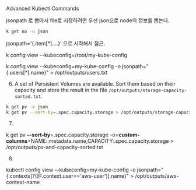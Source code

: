 Advanced Kubectl Commands

jsonpath 로 뽑아서 file로 저장하려면
우선 json으로 node의 정보를 뽑는다. 
```sh
k get no -o json
```
jsonpath='{.item[*]....}' 으로 시작해서 접근.

k config view --kubeconfig=/root/my-kube-config

k config view --kubeconfig=my-kube-config  -o jsonpath="{.users[*].name}" > /opt/outputs/users.txt


6. A set of Persistent Volumes are available. Sort them based on their capacity and store the result in the file `/opt/outputs/storage-capacity-sorted.txt`.
```sh
k get pv -o json
k get pv --sort-by=.spec.capacity.storage > /opt/outputs/storage-capacity-sorted.txt
```

7. 
k get pv **--sort-by**=.spec.capacity.storage -o=**custom-columns**=NAME:.metadata.name,CAPACITY:.spec.capacity.storage > /opt/outputs/pv-and-capacity-sorted.txt

8. 
kubectl config view --kubeconfig=my-kube-config -o jsonpath="{.contexts[?(@.context.user=='aws-user')].name}" > /opt/outputs/aws-context-name
